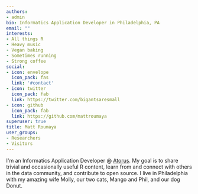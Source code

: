 ```yaml
---
authors:
- admin
bio: Informatics Application Developer in Philadelphia, PA
email: ""
interests:
- All things R
- Heavy music
- Vegan baking
- Sometimes running
- Strong coffee
social:
- icon: envelope
  icon_pack: fas
  link: '#contact'
- icon: twitter
  icon_pack: fab
  link: https://twitter.com/bigantsaresmall
- icon: github
  icon_pack: fab
  link: https://github.com/mattroumaya
superuser: true
title: Matt Roumaya
user_groups:
- Researchers
- Visitors
---
```


I'm an Informatics Application Developer @ [Atorus](https://www.atorusresearch.com/).  My goal is to share trivial and occasionally useful R content, learn from and connect with others in the data community, and contribute to open source. I live in Philadelphia with my amazing wife Molly, our two cats, Mango and Phil, and our dog Donut.

